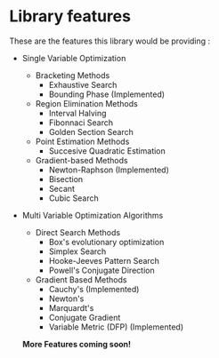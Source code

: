 # Library features

These are the features this library would be providing :

- Single Variable Optimization
  - Bracketing Methods
    - Exhaustive Search
    - Bounding Phase (Implemented)
  - Region Elimination Methods
    - Interval Halving
    - Fibonnaci Search
    - Golden Section Search
  - Point Estimation Methods
    - Succesive Quadratic Estimation
  - Gradient-based Methods
    - Newton-Raphson (Implemented)
    - Bisection
    - Secant
    - Cubic Search

- Multi Variable Optimization Algorithms
  - Direct Search Methods
    - Box's evolutionary optimization
    - Simplex Search
    - Hooke-Jeeves Pattern Search
    - Powell's Conjugate Direction
  - Gradient Based Methods
    - Cauchy's (Implemented)
    - Newton's
    - Marquardt's
    - Conjugate Gradient
    - Variable Metric (DFP) (Implemented)
    
  **More Features coming soon!**
    
